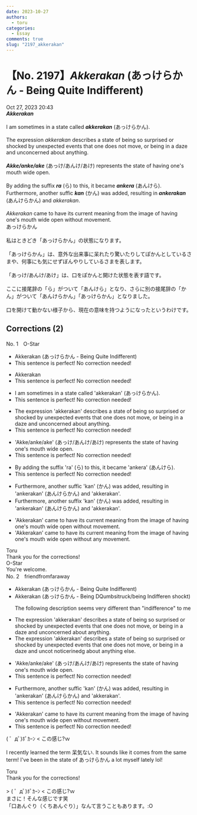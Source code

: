 ```yaml
---
date: 2023-10-27
authors:
  - toru
categories:
  - Essay
comments: true
slug: "2197_akkerakan"
---
```


# 【No. 2197】<strong><em>Akkerakan</strong></em> (あっけらかん - Being Quite Indifferent)
<div class="date">Oct 27, 2023 20:43</div>
<div id="post"><div id="body_show_ori">
<strong><em>Akkerakan</strong></em><br/><br/>I am sometimes in a state called <strong><em>akkerakan</em></strong> (あっけらかん).<br/><br/>The expression <em>akkerakan</em> describes a state of being so surprised or shocked by unexpected events that one does not move, or being in a daze and unconcerned about anything.<br/><br/><strong><em>Akke/anke/ake</em></strong> (あっけ/あんけ/あけ) represents the state of having one's mouth wide open.<br/><br/>By adding the suffix <strong><em>ra</em></strong> (ら) to this, it became <strong><em>ankera</em></strong> (あんけら). Furthermore, another suffic <strong><em>kan</em></strong> (かん) was added, resulting in <strong><em>ankerakan</em></strong> (あんけらかん) and <em>akkerakan</em>.<br/><br/><em>Akkerakan</em> came to have its current meaning from the image of having one's mouth wide open without movement.
</div></div>

<!-- more -->

<div id="post_ja"><div id="body_show_mo">
あっけらかん<br/><br/>私はときどき「あっけらかん」の状態になります。<br/><br/>「あっけらかん」は、意外な出来事に呆れたり驚いたりしてぽかんとしているさまや、何事にも気にせずぼんやりしているさまを表します。<br/><br/>「あっけ/あんけ/あけ」は、口をぽかんと開けた状態を表す語です。<br/><br/>ここに接尾辞の「ら」がついて「あんけら」となり、さらに別の接尾辞の「かん」がついて「あんけらかん」「あっけらかん」となりました。<br/><br/>口を開けて動かない様子から、現在の意味を持つようになったというわけです。
</div></div>

## Corrections (2)
<div id="block"><div class="first_name"> No. 1　<span class="just_name">O-Star</span></div><div id="block2">
<ul class="correction_field">
<li class="incorrect">Akkerakan (あっけらかん - Being Quite Indifferent)</li>
<li class="corrected perfect">This sentence is perfect! No correction needed!</li>
</ul>
<ul class="correction_field">
<li class="incorrect">Akkerakan</li>
<li class="corrected perfect">This sentence is perfect! No correction needed!</li>
</ul>
<ul class="correction_field">
<li class="incorrect">I am sometimes in a state called 'akkerakan' (あっけらかん).</li>
<li class="corrected perfect">This sentence is perfect! No correction needed!</li>
</ul>
<ul class="correction_field">
<li class="incorrect">The expression 'akkerakan' describes a state of being so surprised or shocked by unexpected events that one does not move, or being in a daze and unconcerned about anything.</li>
<li class="corrected perfect">This sentence is perfect! No correction needed!</li>
</ul>
<ul class="correction_field">
<li class="incorrect">'Akke/anke/ake' (あっけ/あんけ/あけ) represents the state of having one's mouth wide open.</li>
<li class="corrected perfect">This sentence is perfect! No correction needed!</li>
</ul>
<ul class="correction_field">
<li class="incorrect">By adding the suffix 'ra' (ら) to this, it became 'ankera' (あんけら).</li>
<li class="corrected perfect">This sentence is perfect! No correction needed!</li>
</ul>
<ul class="correction_field">
<li class="incorrect">Furthermore, another suffic 'kan' (かん) was added, resulting in 'ankerakan' (あんけらかん) and 'akkerakan'.</li>
<li class="corrected correct">
Furthermore, another <span class="f_bold">suffix</span> 'kan' (かん) was added, resulting in 'ankerakan' (あんけらかん) and 'akkerakan'.
</li>
</ul>
<ul class="correction_field">
<li class="incorrect">'Akkerakan' came to have its current meaning from the image of having one's mouth wide open without movement.</li>
<li class="corrected correct">
'Akkerakan' came to have its current meaning from the image of having one's mouth wide open without <span class="f_bold">any </span>movement.
</li>
</ul>
</div><div class="name"><span class="just_name">Toru</span><br>
Thank you for the corrections!
</div>
<div class="name"><span class="just_name">O-Star</span><br>
You're welcome.
</div>
</div>
<div id="block"><div class="first_name"> No. 2　<span class="just_name">friendfromfaraway</span></div><div id="block2">
<ul class="correction_field">
<li class="incorrect">Akkerakan (あっけらかん - Being Quite Indifferent)</li>
<li class="corrected correct">
Akkerakan (あっけらかん - Being <span class="f_red">D</span><span class="f_gray"><span class="sline">Q</span></span>u<span class="f_red">mbs</span><span class="f_gray"><span class="sline">i</span></span>t<span class="f_red">ruck/b</span>e<span class="f_red">ing</span> <span class="f_gray"><span class="sline">Ind</span></span>i<span class="f_gray"><span class="sline">ffere</span></span>n<span class="f_red"> shock</span><span class="f_gray"><span class="sline">t</span></span>)
<p class="correction_comment">The following description seems very different than "indifference" to me</p>
</li>
</ul>
<ul class="correction_field">
<li class="incorrect">The expression 'akkerakan' describes a state of being so surprised or shocked by unexpected events that one does not move, or being in a daze and unconcerned about anything.</li>
<li class="corrected correct">
The expression 'akkerakan' describes a state of being so surprised or shocked by unexpected events that one does not move, <span class="f_gray"><span class="sline">or </span></span>being in a daze and <span class="f_gray"><span class="sline">u</span></span>n<span class="f_gray"><span class="sline">c</span></span>o<span class="f_red">t </span>n<span class="f_red">oti</span>c<span class="f_gray"><span class="sline">er</span></span><span class="f_red">i</span>n<span class="f_gray"><span class="sline">ed</span></span><span class="f_red">g</span> a<span class="f_gray"><span class="sline">bout a</span></span>nything<span class="f_red"> else</span>.
</li>
</ul>
<ul class="correction_field">
<li class="incorrect">'Akke/anke/ake' (あっけ/あんけ/あけ) represents the state of having one's mouth wide open.</li>
<li class="corrected perfect">This sentence is perfect! No correction needed!</li>
</ul>
<ul class="correction_field">
<li class="incorrect">Furthermore, another suffic 'kan' (かん) was added, resulting in 'ankerakan' (あんけらかん) and 'akkerakan'.</li>
<li class="corrected perfect">This sentence is perfect! No correction needed!</li>
</ul>
<ul class="correction_field">
<li class="incorrect">'Akkerakan' came to have its current meaning from the image of having one's mouth wide open without movement.</li>
<li class="corrected perfect">This sentence is perfect! No correction needed!</li>
</ul>
<p class="comment_small">
 ( ゜дﾟ)ﾎﾟｶｰﾝ &lt; この感じ?ｗ
 <br/>
 <br/>
 I recently learned the term 呆気ない. It sounds like it comes from the same term! I've been in the state of あっけらかん a lot myself lately lol!
</p>

</div><div class="name"><span class="just_name">Toru</span><br>
Thank you for the corrections!<br/><br/>&gt; ( ゜дﾟ)ﾎﾟｶｰﾝ &lt; この感じ?ｗ<br/>まさに！そんな感じです笑<br/>「口あんぐり（くちあんぐり）」なんて言うこともあります。:O
</div>
</div>
